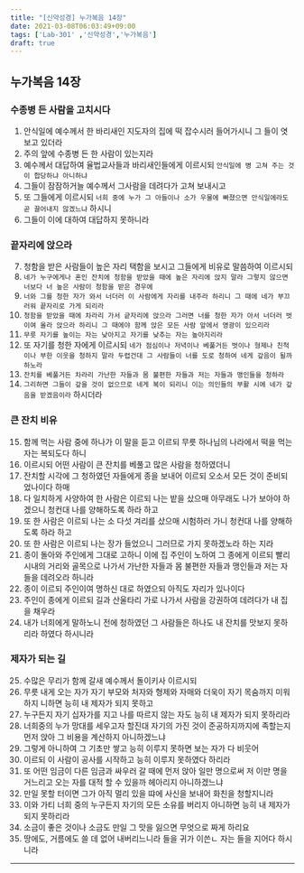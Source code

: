 ```yaml
---
title: "[신약성경] 누가복음 14장"
date: 2021-03-08T06:03:49+09:00
tags: ['Lab-301' ,'신약성경','누가복음']
draft: true
---
```

## 누가복음 14장
### 수종병 든 사람을 고치시다
1. 안식일에 예수께서 한 바리새인 지도자의 집에 떡 잡수시러 들어가시니 그 들이 엿보고 있더라
2. 주의 앞에 수종병 든 한 사람이 있는지라
3. 예수께서 대답하여 율법교사들과 바리새인들에게 이르시되 `안식일에 병 고쳐 주는 것이 합당하냐 아니하냐`
4. 그들이 잠잠하거늘 예수께서 그사람을 데려다가 고쳐 보내시고
5. 또 그들에게 이르시되 `너희 중에 누가 그 아들이나 소가 우물에 빠졌으면 안식일에라도 곧 끌어내지 않겠느냐` 하시니
6. 그들이 이에 대하여 대답하지 못하니라
### 끝자리에 앉으라
7. 청함을 받은 사람들이 높은 자리 택함을 보시고 그들에게 비유로 말씀하여 이르시되
8. `네가 누구에게나 혼인 잔치에 청함을 받았을 때에 높은 자리에 앉지 말라 그렇지 않으면 너보다 너 높은 사람이 청함을 받은 경우에`
9. `너와 그를 청한 자가 와서 너더러 이 사람에게 자리를 내주라 하리니 그 때에 네가 부끄러워 끝자리로 가게 되리라`
10. `청함을 받았을 때에 차라리 가서 긑자리에 앉으라 그러면 너를 청한 자가 아서 너더러 벗이여 올라 앉으라 하리니 그 때에야 함께 앉은 모든 사람 앞에서 영광이 있으리라`
11. `무릇 자기를 높이는 자는 낮아지고 자기를 낮추는 자는 높아지리라`
12. 또 자기를 청한 자에게 이르시되 `네가 점심이나 저녁이나 베풀거든 벗이나 형제나 친척이나 부한 이웃을 청하지 말라 두렵건대 그 사람들이 너를 도로 청하여 네게 갚음이 될까 하노라`
13. `잔치를 베풀거든 차라리 가난한 자들과 몸 불편한 자들과 저는 자들과 맹인들을 청하라`
14. `그리하면 그들이 갚을 것이 없으므로 네게 복이 되리니 이는 의인들의 부활 시에 네가 갚음을 받겠음이라` 하시더라
### 큰 잔치 비유
15. 함께 먹는 사람 중에 하나가 이 말을 듣고 이르되 무릇 하나님의 나라에서 떡을 먹는 자는 복되도다 하니
16. 이르시되 어떤 사람이 큰 잔치를 베풀고 많은 사람을 청하였더니
17. 잔치할 시각에 그 청하였던 자들에게 종을 보내어 이르되 오소서 모든 것이 준비되었나이다 하매
18. 다 일치하게 사양하여 한 사람은 이르되 나는 밭을 샀으매 아무래도 나가 보아야 하겠으니 청컨대 나를 양해하도록 하라 하고
29. 또 한 사람은 이르되 나는 소 다섯 겨리를 샀으매 시험하러 가니 청컨대 나를 양해하도록 하라 하고
20. 또 한 사람은 이르되 나는 장가 들었으니 그러므로 가지 못하겠노라 하는 지라
21. 종이 돌아와 주인에게 그대로 고하니 이에 집 주인이 노하여 그 종에게 이르되 빨리 시내의 거리와 골목으로 나가서 가난한 자들과 몸 불편한 자들과 맹인들과 저는 자들을 데려오라 하니라
22. 종이 이르되 주인이여 명하신 대로 하였으되 아직도 자리가 있나이다
23. 주인이 종에게 이르되 길과 산울타리 가로 나가서 사람을 강권하여 데려다가 내 집을 채우라
24. 내가 너희에게 말하노니 전에 청하였던 그 사람들은 하나도 내 잔치를 맛보지 못하리라 하였다 하시니라
### 제자가 되는 길
25. 수많은 무리가 함께 갈새 예수께서 돌이키사 이르시되
26. 무릇 내게 오는 자가 자기 부모와 처자와 형제와 자매와 더욱이 자기 목숨까지 미워하지 니하면 능히 내 제자가 되지 못하고
27. 누구든지 자기 십자가를 지고 나를 따르지 않는 자도 능히 내 제자가 되지 못하리라
28. 너희중의 누가 망대를 세우고자 할진대 자기의 가진 것이 준공하지까지에 족할는지 먼저 앉아 그 비용을 계산하지 아니하겠느냐
29. 그렇게 아니하여 그 기초만 쌓고 능히 이루지 못하면 보는 자가 다 비웃어 
30. 이르되 이 사람이 공사를 시작하고 능히 이루지 못하였다 하리라
31. 또 어떤 임금이 다른 임금과 싸우러 갈 때에 먼저 앉아 일만 명으로써 저 이만 명을 거느리고 오는 자를 대적 할 수 있을까 헤아리지 아니하겠느냐
32. 만일 못할 터이면 그가 아직 멀리 있을 땨에 사신을 보내어 화친을 청할지니라
33. 이와 가티 너희 중의 누구든지 자기의 모든 소유를 버리지 아니하면 능히 내 제자가 되지 못하리라
34. 소금이 좋은 것이나 소금도 만일 그 맛을 잃으면 무엇으로 짜게 하리요
35. 땅에도, 거름에도 쓸 데 없어 내버리느니라 들을 귀가 이쓴ㄴ 자는 들을 지어다 하시니라
***


